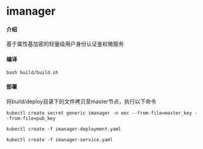# imanager

#### 介绍
基于属性基加密的轻量级用户身份认证鉴权微服务

#### 编译

```shell script
bash build/build.sh
```

#### 部署
将build/deploy目录下的文件拷贝至master节点，执行以下命令
```shell script
kubectl create secret generic imanager -n eec --from-file=master_key --from-file=pub_key

kubectl create -f imanager-deployment.yaml

kubectl create -f imanager-service.yaml
```